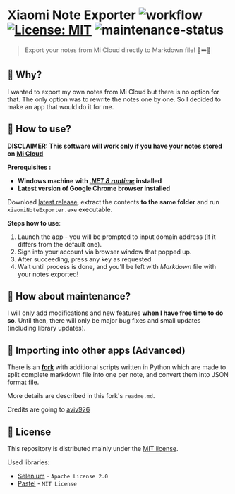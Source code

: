 Xiaomi Note Exporter
![workflow](https://github.com/nogiszd/xiaomi-note-exporter/actions/workflows/build.yml/badge.svg) [![License: MIT](https://img.shields.io/badge/License-MIT-yellow.svg)](https://opensource.org/licenses/MIT) ![maintenance-status](https://img.shields.io/badge/maintenance-active-success.svg)
=================================

> Export your notes from Mi Cloud directly to Markdown file! 📝➡️🧾

## 🤔 Why?

I wanted to export my own notes from Mi Cloud but there is no option for that. The only option was to rewrite the notes one by one. So I decided to make an app that would do it for me.

## 💁 How to use?

**DISCLAIMER: This software will work only if you have your notes stored on [Mi Cloud](https://i.mi.com/)**

**Prerequisites :**

- **Windows machine with [_.NET 8 runtime_](https://dotnet.microsoft.com/en-us/download/dotnet/8.0/runtime) installed**
- **Latest version of Google Chrome browser installed**

Download [latest release](https://github.com/nogiszd/xiaomi-note-exporter/releases/latest), extract the contents **to the same folder** and run `xiaomiNoteExporter.exe` executable.

**Steps how to use**:

1.  Launch the app - you will be prompted to input domain address (if it differs from the default one).
2.  Sign into your account via browser window that popped up.
3.  After succeeding, press any key as requested.
4.  Wait until process is done, and you'll be left with _Markdown_ file with your notes exported!

## 🔧 How about maintenance?

I will only add modifications and new features **when I have free time to do so**. Until then, there will only be major bug fixes and small updates (including library updates).

## 🔗 Importing into other apps (Advanced)

There is an **[fork](https://github.com/aviv926/xiaomi-note-exporter)** with additional scripts written in Python which are made to split complete markdown file into one per note, and convert them into JSON format file.

More details are described in this fork's `readme.md`.

Credits are going to [aviv926](https://github.com/aviv926)

## 📜 License

This repository is distributed mainly under the [MIT license](https://github.com/nogiszd/xiaomi-note-exporter/blob/master/LICENSE.txt).

Used libraries:

- [Selenium](https://www.selenium.dev/) - `Apache License 2.0`
- [Pastel](https://github.com/silkfire/Pastel) - `MIT License`
